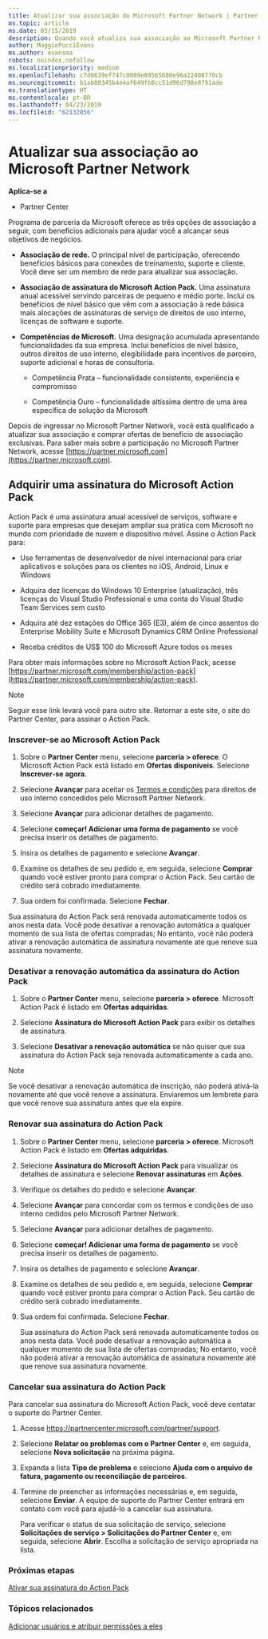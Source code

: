```yaml
---
title: Atualizar sua associação do Microsoft Partner Network | Partner Center
ms.topic: article
ms.date: 03/15/2019
description: Quando você atualiza sua associação ao Microsoft Partner Network, você está qualificado para benefícios exclusivos de associação. Saiba como encontrar e comprar ofertas disponíveis.
author: MaggiePucciEvans
ms.author: evansma
robots: noindex,nofollow
ms.localizationpriority: medium
ms.openlocfilehash: c7d6639ef747c0089e89565680e96a22408770cb
ms.sourcegitcommit: b1ab80345b4e4af649fb8cc51d96d798e0791ade
ms.translationtype: HT
ms.contentlocale: pt-BR
ms.lasthandoff: 04/23/2019
ms.locfileid: "62132856"
---
```

# <a name="upgrade-your-microsoft-partner-network-membership"></a>Atualizar sua associação ao Microsoft Partner Network

**Aplica-se a**

-  Partner Center

Programa de parceria da Microsoft oferece as três opções de associação a seguir, com benefícios adicionais para ajudar você a alcançar seus objetivos de negócios.

- **Associação de rede.** O principal nível de participação, oferecendo benefícios básicos para conexões de treinamento, suporte e cliente. Você deve ser um membro de rede para atualizar sua associação.

- **Associação de assinatura do Microsoft Action Pack.** Uma assinatura anual acessível servindo parceiras de pequeno e médio porte. Inclui os benefícios de nível básico que vêm com a associação à rede básica mais alocações de assinaturas de serviço de direitos de uso interno, licenças de software e suporte.

- **Competências de Microsoft.** Uma designação acumulada apresentando funcionalidades da sua empresa. Inclui benefícios de nível básico, outros direitos de uso interno, elegibilidade para incentivos de parceiro, suporte adicional e horas de consultoria.

  - Competência Prata – funcionalidade consistente, experiência e compromisso

  - Competência Ouro – funcionalidade altíssima dentro de uma área específica de solução da Microsoft

Depois de ingressar no Microsoft Partner Network, você está qualificado a atualizar sua associação e comprar ofertas de benefício de associação exclusivas. Para saber mais sobre a participação no Microsoft Partner Network, acesse [https://partner.microsoft.com](https://partner.microsoft.com).


## <a name="purchase-a-microsoft-action-pack-subscription"></a>Adquirir uma assinatura do Microsoft Action Pack

Action Pack é uma assinatura anual acessível de serviços, software e suporte para empresas que desejam ampliar sua prática com Microsoft no mundo com prioridade de nuvem e dispositivo móvel. Assine o Action Pack para:

- Use ferramentas de desenvolvedor de nível internacional para criar aplicativos e soluções para os clientes no iOS, Android, Linux e Windows 

- Adquira dez licenças do Windows 10 Enterprise (atualização), três licenças do Visual Studio Professional e uma conta do Visual Studio Team Services sem custo 

- Adquira até dez estações do Office 365 (E3), além de cinco assentos do Enterprise Mobility Suite e Microsoft Dynamics CRM Online Professional

- Receba créditos de US$ 100 do Microsoft Azure todos os meses

Para obter mais informações sobre no Microsoft Action Pack, acesse [https://partner.microsoft.com/membership/action-pack](https://partner.microsoft.com/membership/action-pack). 

> [!NOTE]  
> Seguir esse link levará você para outro site. Retornar a este site, o site do Partner Center, para assinar o Action Pack.


### <a name="subscribe-to-microsoft-action-pack"></a>Inscrever-se ao Microsoft Action Pack

1. Sobre o **Partner Center** menu, selecione **parceria > oferece**. O Microsoft Action Pack está listado em **Ofertas disponíveis**. Selecione **Inscrever-se agora**. 

2. Selecione **Avançar** para aceitar os [Termos e condições](https://go.microsoft.com/fwlink/?linkid=842232) para direitos de uso interno concedidos pelo Microsoft Partner Network.  

3. Selecione **Avançar** para adicionar detalhes de pagamento. 

4. Selecione **começar! Adicionar uma forma de pagamento** se você precisa inserir os detalhes de pagamento. 

5. Insira os detalhes de pagamento e selecione **Avançar**.

6. Examine os detalhes de seu pedido e, em seguida, selecione **Comprar** quando você estiver pronto para comprar o Action Pack. Seu cartão de crédito será cobrado imediatamente.

7. Sua ordem foi confirmada. Selecione **Fechar**.

Sua assinatura do Action Pack será renovada automaticamente todos os anos nesta data. Você pode desativar a renovação automática a qualquer momento de sua lista de ofertas compradas; No entanto, você não poderá ativar a renovação automática de assinatura novamente até que renove sua assinatura novamente. 

### <a name="turn-off-automatic-action-pack-subscription-renewal"></a>Desativar a renovação automática da assinatura do Action Pack

1. Sobre o **Partner Center** menu, selecione **parceria > oferece**. Microsoft Action Pack é listado em **Ofertas adquiridas**.

2. Selecione **Assinatura do Microsoft Action Pack** para exibir os detalhes de assinatura. 

3. Selecione **Desativar a renovação automática** se não quiser que sua assinatura do Action Pack seja renovada automaticamente a cada ano. 

> [!NOTE]  
> Se você desativar a renovação automática de inscrição, não poderá ativá-la novamente até que você renove a assinatura. Enviaremos um lembrete para que você renove sua assinatura antes que ela expire.


### <a name="renew-your-action-pack-subscription"></a>Renovar sua assinatura do Action Pack

1. Sobre o **Partner Center** menu, selecione **parceria > oferece**. Microsoft Action Pack é listado em **Ofertas adquiridas**.

2. Selecione **Assinatura do Microsoft Action Pack** para visualizar os detalhes de assinatura e selecione **Renovar assinaturas** em **Ações**.  

3. Verifique os detalhes do pedido e selecione **Avançar**.

4. Selecione **Avançar** para concordar com os termos e condições de uso interno cedidos pelo Microsoft Partner Network.  

5. Selecione **Avançar** para adicionar detalhes de pagamento. 

6. Selecione **começar! Adicionar uma forma de pagamento** se você precisa inserir os detalhes de pagamento. 

7. Insira os detalhes de pagamento e selecione **Avançar**.

8. Examine os detalhes de seu pedido e, em seguida, selecione **Comprar** quando você estiver pronto para comprar o Action Pack. Seu cartão de crédito será cobrado imediatamente.

9. Sua ordem foi confirmada. Selecione **Fechar**.

    Sua assinatura do Action Pack será renovada automaticamente todos os anos nesta data. Você pode desativar a renovação automática a qualquer momento de sua lista de ofertas compradas; No entanto, você não poderá ativar a renovação automática de assinatura novamente até que renove sua assinatura novamente. 


### <a name="cancel-your-action-pack-subscription"></a>Cancelar sua assinatura do Action Pack

Para cancelar sua assinatura do Microsoft Action Pack, você deve contatar o suporte do Partner Center.

1. Acesse https://partnercenter.microsoft.com/partner/support.

2. Selecione **Relatar os problemas com o Partner Center** e, em seguida, selecione **Nova solicitação** na próxima página.

3. Expanda a lista **Tipo de problema** e selecione **Ajuda com o arquivo de fatura, pagamento ou reconciliação de parceiros**. 

4. Termine de preencher as informações necessárias e, em seguida, selecione **Enviar**. A equipe de suporte do Partner Center entrará em contato com você para ajudá-lo a cancelar sua assinatura.

    Para verificar o status de sua solicitação de serviço, selecione **Solicitações de serviço > Solicitações do Partner Center** e, em seguida, selecione **Abrir**. Escolha a solicitação de serviço apropriada na lista.  

 
### <a name="next-steps"></a>Próximas etapas

[Ativar sua assinatura do Action Pack](manage-your-partner-network-benefits.md)


### <a name="related-topics"></a>Tópicos relacionados

[Adicionar usuários e atribuir permissões a eles](create-user-accounts-and-set-permissions.md)





